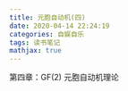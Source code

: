 ```yaml
---
title: 元胞自动机(四)
date: 2020-04-14 22:24:19
categories: 自娱自乐
tags: 读书笔记
mathjax: true
---
```


第四章：GF(2) 元胞自动机理论

<!--more-->